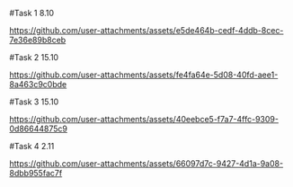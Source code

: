 #Task 1 8.10

https://github.com/user-attachments/assets/e5de464b-cedf-4ddb-8cec-7e36e89b8ceb

#Task 2 15.10

https://github.com/user-attachments/assets/fe4fa64e-5d08-40fd-aee1-8a463c9c0bde

#Task 3 15.10

https://github.com/user-attachments/assets/40eebce5-f7a7-4ffc-9309-0d86644875c9

#Task 4 2.11

https://github.com/user-attachments/assets/66097d7c-9427-4d1a-9a08-8dbb955fac7f

